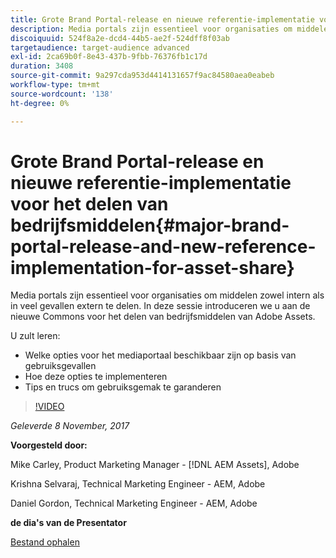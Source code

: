 ```yaml
---
title: Grote Brand Portal-release en nieuwe referentie-implementatie voor het delen van bedrijfsmiddelen
description: Media portals zijn essentieel voor organisaties om middelen zowel intern als in veel gevallen extern te delen. In deze sessie introduceren we u aan de nieuwe Commons voor het delen van bedrijfsmiddelen van Adobe Assets.
discoiquuid: 524f8a2e-dcd4-44b5-ae2f-524dff8f03ab
targetaudience: target-audience advanced
exl-id: 2ca69b0f-8e43-437b-9fbb-76376fb1c17d
duration: 3408
source-git-commit: 9a297cda953d4414131657f9ac84580aea0eabeb
workflow-type: tm+mt
source-wordcount: '138'
ht-degree: 0%

---
```


# Grote Brand Portal-release en nieuwe referentie-implementatie voor het delen van bedrijfsmiddelen{#major-brand-portal-release-and-new-reference-implementation-for-asset-share}

Media portals zijn essentieel voor organisaties om middelen zowel intern als in veel gevallen extern te delen. In deze sessie introduceren we u aan de nieuwe Commons voor het delen van bedrijfsmiddelen van Adobe Assets.

U zult leren:

* Welke opties voor het mediaportaal beschikbaar zijn op basis van gebruiksgevallen
* Hoe deze opties te implementeren
* Tips en trucs om gebruiksgemak te garanderen

>[!VIDEO](https://video.tv.adobe.com/v/20730/?quality=9)

*Geleverde 8 November, 2017*

**Voorgesteld door:**

Mike Carley, Product Marketing Manager - [!DNL AEM Assets], Adobe

Krishna Selvaraj, Technical Marketing Engineer - AEM, Adobe

Daniel Gordon, Technical Marketing Engineer - AEM, Adobe

**de dia&#39;s van de Presentator**

[Bestand ophalen](assets/gems+bp-asset+share+nov+8+17+.pdf)
<!--
[Get back to the Overview](https://helpx.adobe.com/experience-manager/kt/eseminars/gems/aem-index.html)
-->
